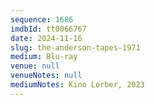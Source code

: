 ```yaml
---
sequence: 1686
imdbId: tt0066767
date: 2024-11-16
slug: the-anderson-tapes-1971
medium: Blu-ray
venue: null
venueNotes: null
mediumNotes: Kino Lorber, 2023
---
```


